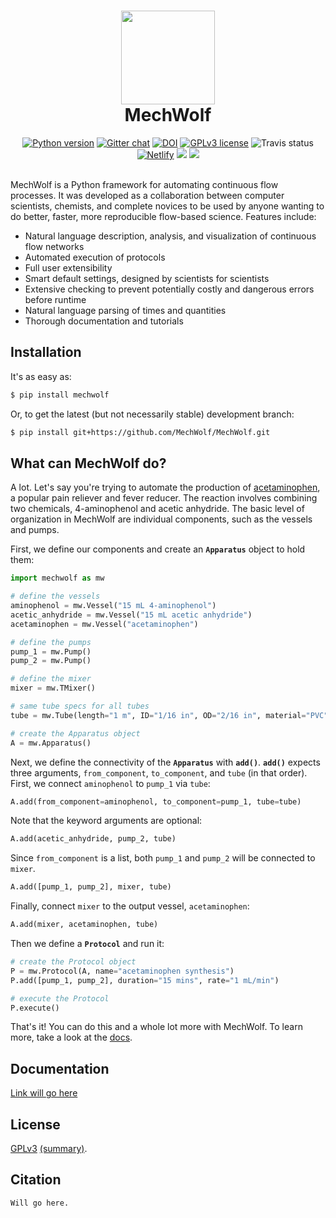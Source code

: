 <h1 align ="center">
<img src='https://github.com/MechWolf/MechWolf/raw/master/logo/head10x.png' width="150">
<br>
MechWolf
</h1>

<div align="center">
<a href="https://www.python.org/downloads/"><img src="https://img.shields.io/badge/python-3.7-blue.svg" alt="Python version" /></a>
<a href="https://gitter.im/mechwolf-project"><img src="https://img.shields.io/badge/chat-on%20gitter-brightgreen.svg" alt="Gitter chat" /></a>
<a href="https://gitter.im/mechwolf-project"><img src="https://img.shields.io/badge/DOI-to%20be%20determined-brightgreen.svg" alt="DOI" /></a>
<a href="https://github.com/MechWolf/MechWolf/blob/master/LICENSE"><img src="https://img.shields.io/badge/license-GPLv3-blue.svg" alt="GPLv3 license" /></a>
<img src="https://img.shields.io/travis/MechWolf/MechWolf.svg" alt="Travis status"/>
<a href="https://mechwolf.netlify.com"><img src="https://img.shields.io/endpoint.svg?url=https%3A%2F%2Fdeveloper.oswaldlabs.com%2Fnetlify-status%2F39a2d45e-f621-4e8d-afed-3ae2ee4b9364" alt="Netlify"/></a>
<a href="https://github.com/ambv/black"><img src="https://img.shields.io/badge/code%20style-black-000000.svg"></a>
<a href="https://mybinder.org/v2/gh/MechWolf/MechWolf/master"><img src="https://mybinder.org/badge_logo.svg"></img></a>
</div>
<br>

MechWolf is a Python framework for automating continuous flow processes.
It was developed as a collaboration between computer scientists, chemists, and complete novices to be used by anyone wanting to do better, faster, more reproducible flow-based science.
Features include:

- Natural language description, analysis, and visualization of continuous flow networks
- Automated execution of protocols
- Full user extensibility
- Smart default settings, designed by scientists for scientists
- Extensive checking to prevent potentially costly and dangerous errors before runtime
- Natural language parsing of times and quantities
- Thorough documentation and tutorials

## Installation

It's as easy as:

```bash
$ pip install mechwolf
```

Or, to get the latest (but not necessarily stable) development branch:

```bash
$ pip install git+https://github.com/MechWolf/MechWolf.git
```

## What can MechWolf do?

A lot.
Let's say you're trying to automate the production of [acetaminophen](https://en.wikipedia.org/wiki/Paracetamol), a popular pain reliever and fever reducer.
The reaction involves combining two chemicals, 4-aminophenol and acetic anhydride.
The basic level of organization in MechWolf are individual components, such as the vessels and pumps.

First, we define our components and create an **`Apparatus`** object to hold them:

```python
import mechwolf as mw

# define the vessels
aminophenol = mw.Vessel("15 mL 4-aminophenol")
acetic_anhydride = mw.Vessel("15 mL acetic anhydride")
acetaminophen = mw.Vessel("acetaminophen")

# define the pumps
pump_1 = mw.Pump()
pump_2 = mw.Pump()

# define the mixer
mixer = mw.TMixer()

# same tube specs for all tubes
tube = mw.Tube(length="1 m", ID="1/16 in", OD="2/16 in", material="PVC")

# create the Apparatus object
A = mw.Apparatus()
```

Next, we define the connectivity of the **`Apparatus`** with **`add()`**. **`add()`** expects three arguments, `from_component`, `to_component`, and `tube` (in that order). First, we connect `aminophenol` to `pump_1` via `tube`:

```python
A.add(from_component=aminophenol, to_component=pump_1, tube=tube)
```

Note that the keyword arguments are optional:

```python
A.add(acetic_anhydride, pump_2, tube)
```

Since `from_component` is a list, both `pump_1` and `pump_2` will be connected to `mixer`.

```python
A.add([pump_1, pump_2], mixer, tube)
```

Finally, connect `mixer` to the output vessel, `acetaminophen`:

```python
A.add(mixer, acetaminophen, tube)
```

Then we define a **`Protocol`** and run it:

```python
# create the Protocol object
P = mw.Protocol(A, name="acetaminophen synthesis")
P.add([pump_1, pump_2], duration="15 mins", rate="1 mL/min")

# execute the Protocol
P.execute()
```

That's it! You can do this and a whole lot more with MechWolf.
To learn more, take a look at the [docs](example.com).

## Documentation

[Link will go here](example.com)

## License

[GPLv3](LICENSE) [(summary)](https://choosealicense.com/licenses/gpl-3.0/).

## Citation

```
Will go here.
```
